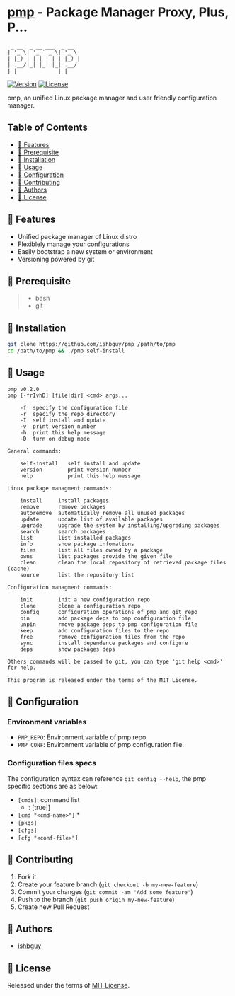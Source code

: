 # [pmp](https://github.com/ishbguy/pmp) - Package Manager Proxy, Plus, P...

```
 _ __  _ __ ___  _ __
| '_ \| '_ ` _ \| '_ \
| |_) | | | | | | |_) |
| .__/|_| |_| |_| .__/
|_|             |_|

```

[![Version][versvg]][ver] [![License][licsvg]][lic]

[versvg]: https://img.shields.io/badge/version-v0.2.0-lightgrey.svg
[ver]: https://img.shields.io/badge/version-v0.2.0-lightgrey.svg
[licsvg]: https://img.shields.io/badge/license-MIT-green.svg
[lic]: https://github.com/ishbguy/pmp/blob/master/LICENSE

pmp, an unified Linux package manager and user friendly configuration manager.

## Table of Contents

- [:art: Features](#art-features)
- [:straight_ruler: Prerequisite](#straight_ruler-prerequisite)
- [:rocket: Installation](#rocket-installation)
- [:notebook: Usage](#notebook-usage)
- [:memo: Configuration](#memo-configuration)
- [:hibiscus: Contributing](#hibiscus-contributing)
- [:boy: Authors](#boy-authors)
- [:scroll: License](#scroll-license)

## :art: Features

- Unified package manager of Linux distro
- Flexiblely manage your configurations
- Easily bootstrap a new system or environment
- Versioning powered by git

## :straight_ruler: Prerequisite

> - bash
> - git

## :rocket: Installation

```sh
git clone https://github.com/ishbguy/pmp /path/to/pmp
cd /path/to/pmp && ./pmp self-install
```

## :notebook: Usage

```
pmp v0.2.0
pmp [-frIvhD] [file|dir] <cmd> args...

    -f  specify the configuration file
    -r  specify the repo directory
    -I  self install and update
    -v  print version number
    -h  print this help message
    -D  turn on debug mode

General commands:

    self-install   self install and update
    version        print version number
    help           print this help message

Linux package managment commands:

    install     install packages
    remove      remove packages
    autoremove  automatically remove all unused packages
    update      update list of available packages
    upgrade     upgrade the system by installing/upgrading packages
    search      search packages
    list        list installed packages
    info        show package infomations
    files       list all files owned by a package
    owns        list packages provide the given file
    clean       clean the local repository of retrieved package files (cache)
    source      list the repository list

Configuration managment commands:

    init        init a new configuration repo
    clone       clone a configuration repo
    config      configuration operations of pmp and git repo
    pin         add package deps to pmp configuration file
    unpin       rmove package deps to pmp configuration file
    keep        add configuration files to the repo
    free        remove configuration files from the repo
    sync        install dependence packages and configure
    deps        show packages deps

Others commands will be passed to git, you can type 'git help <cmd>' for help.

This program is released under the terms of the MIT License.
```

## :memo: Configuration

### Environment variables

- `PMP_REPO`: Environment variable of pmp repo.
- `PMP_CONF`: Environment variable of pmp configuration file.

### Configuration files specs

The configuration syntax can reference `git config --help`, the pmp specific sections are as below:

- `[cmds]`: command list
    * <cmd-name>: [true|<cmd-name>]
- `[cmd "<cmd-name>"]`
    * 
- `[pkgs]`
- `[cfgs]`
- `[cfg "<conf-file>"]`

## :hibiscus: Contributing

1. Fork it
2. Create your feature branch (`git checkout -b my-new-feature`)
3. Commit your changes (`git commit -am 'Add some feature'`)
4. Push to the branch (`git push origin my-new-feature`)
5. Create new Pull Request

## :boy: Authors

- [ishbguy](https://github.com/ishbguy)

## :scroll: License

Released under the terms of [MIT License](./LICENSE).
